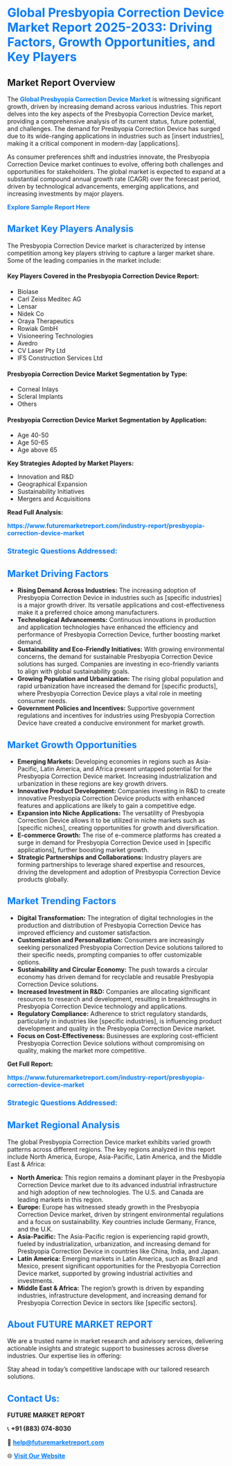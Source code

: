 <h1 style="color: #007BFF;">Global Presbyopia Correction Device Market Report 2025-2033: Driving Factors, Growth Opportunities, and Key Players</h1>

<section id="overview">
<h2>Market Report Overview</h2>
<p>The <a href="https://www.futuremarketreport.com/industry-report/presbyopia-correction-device-market" style="color: #007BFF; text-decoration: none;"><strong>Global Presbyopia Correction Device Market</strong></a> is witnessing significant growth, driven by increasing demand across various industries. This report delves into the key aspects of the Presbyopia Correction Device market, providing a comprehensive analysis of its current status, future potential, and challenges. The demand for Presbyopia Correction Device has surged due to its wide-ranging applications in industries such as [insert industries], making it a critical component in modern-day [applications].</p>
<p>As consumer preferences shift and industries innovate, the Presbyopia Correction Device market continues to evolve, offering both challenges and opportunities for stakeholders. The global market is expected to expand at a substantial compound annual growth rate (CAGR) over the forecast period, driven by technological advancements, emerging applications, and increasing investments by major players.</p>
</section>

<section id="overview">
<p><a href="https://www.futuremarketreport.com/request-sample/reportId=97378" style="color: #007BFF; text-decoration: none;"><strong>Explore Sample Report Here</strong></a></p>
</section>

<section id="key-players">
<h2 style="color: #007BFF;">Market Key Players Analysis</h2>
<p>The Presbyopia Correction Device market is characterized by intense competition among key players striving to capture a larger market share. Some of the leading companies in the market include:</p>
<h4>Key Players Covered in the Presbyopia Correction Device Report:</h4>
<ul><li>Biolase</li><li>Carl Zeiss Meditec AG</li><li>Lensar</li><li>Nidek Co</li><li>Oraya Therapeutics</li><li>Rowiak GmbH</li><li>Visioneering Technologies</li><li>Avedro</li><li>CV Laser Pty Ltd</li><li>IFS Construction Services Ltd</li></ul>
<h4>Presbyopia Correction Device Market Segmentation by Type:</h4>
<ul><li>Corneal Inlays</li><li>Scleral Implants</li><li>Others</li></ul>

<h4>Presbyopia Correction Device Market Segmentation by Application:</h4>
<ul><li>Age 40-50</li><li>Age 50-65</li><li>Age above 65</li></ul>
<p><strong>Key Strategies Adopted by Market Players:</strong></p>
<ul>
<li>Innovation and R&D</li>
<li>Geographical Expansion</li>
<li>Sustainability Initiatives</li>
<li>Mergers and Acquisitions</li>
</ul>
</section>

<section>
<p><strong>Read Full Analysis: </strong></p><a href="https://www.futuremarketreport.com/industry-report/presbyopia-correction-device-market" style="color: #007BFF; text-decoration: none;"><strong>https://www.futuremarketreport.com/industry-report/presbyopia-correction-device-market</strong></a>
<h3 style="color: #007BFF;">Strategic Questions Addressed:</h3>
</section>

<section id="driving-factors">
<h2 style="color: #007BFF;">Market Driving Factors</h2>
<ul>
<li><strong>Rising Demand Across Industries:</strong> The increasing adoption of Presbyopia Correction Device in industries such as [specific industries] is a major growth driver. Its versatile applications and cost-effectiveness make it a preferred choice among manufacturers.</li>
<li><strong>Technological Advancements:</strong> Continuous innovations in production and application technologies have enhanced the efficiency and performance of Presbyopia Correction Device, further boosting market demand.</li>
<li><strong>Sustainability and Eco-Friendly Initiatives:</strong> With growing environmental concerns, the demand for sustainable Presbyopia Correction Device solutions has surged. Companies are investing in eco-friendly variants to align with global sustainability goals.</li>
<li><strong>Growing Population and Urbanization:</strong> The rising global population and rapid urbanization have increased the demand for [specific products], where Presbyopia Correction Device plays a vital role in meeting consumer needs.</li>
<li><strong>Government Policies and Incentives:</strong> Supportive government regulations and incentives for industries using Presbyopia Correction Device have created a conducive environment for market growth.</li>
</ul>
</section>

<section id="growth-opportunities">
<h2 style="color: #007BFF;">Market Growth Opportunities</h2>
<ul>
<li><strong>Emerging Markets:</strong> Developing economies in regions such as Asia-Pacific, Latin America, and Africa present untapped potential for the Presbyopia Correction Device market. Increasing industrialization and urbanization in these regions are key growth drivers.</li>
<li><strong>Innovative Product Development:</strong> Companies investing in R&D to create innovative Presbyopia Correction Device products with enhanced features and applications are likely to gain a competitive edge.</li>
<li><strong>Expansion into Niche Applications:</strong> The versatility of Presbyopia Correction Device allows it to be utilized in niche markets such as [specific niches], creating opportunities for growth and diversification.</li>
<li><strong>E-commerce Growth:</strong> The rise of e-commerce platforms has created a surge in demand for Presbyopia Correction Device used in [specific applications], further boosting market growth.</li>
<li><strong>Strategic Partnerships and Collaborations:</strong> Industry players are forming partnerships to leverage shared expertise and resources, driving the development and adoption of Presbyopia Correction Device products globally.</li>
</ul>
</section>

<section id="trending-factors">
<h2 style="color: #007BFF;">Market Trending Factors</h2>
<ul>
<li><strong>Digital Transformation:</strong> The integration of digital technologies in the production and distribution of Presbyopia Correction Device has improved efficiency and customer satisfaction.</li>
<li><strong>Customization and Personalization:</strong> Consumers are increasingly seeking personalized Presbyopia Correction Device solutions tailored to their specific needs, prompting companies to offer customizable options.</li>
<li><strong>Sustainability and Circular Economy:</strong> The push towards a circular economy has driven demand for recyclable and reusable Presbyopia Correction Device solutions.</li>
<li><strong>Increased Investment in R&D:</strong> Companies are allocating significant resources to research and development, resulting in breakthroughs in Presbyopia Correction Device technology and applications.</li>
<li><strong>Regulatory Compliance:</strong> Adherence to strict regulatory standards, particularly in industries like [specific industries], is influencing product development and quality in the Presbyopia Correction Device market.</li>
<li><strong>Focus on Cost-Effectiveness:</strong> Businesses are exploring cost-efficient Presbyopia Correction Device solutions without compromising on quality, making the market more competitive.</li>
</ul>
</section>

<section>
<p><strong>Get Full Report: </strong></p><a href="https://www.futuremarketreport.com/industry-report/presbyopia-correction-device-market" style="color: #007BFF; text-decoration: none;"><strong>https://www.futuremarketreport.com/industry-report/presbyopia-correction-device-market</strong></a>
<h3 style="color: #007BFF;">Strategic Questions Addressed:</h3>
</section>


<section id="regional-analysis">
<h2 style="color: #007BFF;">Market Regional Analysis</h2>
<p>The global Presbyopia Correction Device market exhibits varied growth patterns across different regions. The key regions analyzed in this report include North America, Europe, Asia-Pacific, Latin America, and the Middle East & Africa:</p>
<ul>
<li><strong>North America:</strong> This region remains a dominant player in the Presbyopia Correction Device market due to its advanced industrial infrastructure and high adoption of new technologies. The U.S. and Canada are leading markets in this region.</li>
<li><strong>Europe:</strong> Europe has witnessed steady growth in the Presbyopia Correction Device market, driven by stringent environmental regulations and a focus on sustainability. Key countries include Germany, France, and the U.K.</li>
<li><strong>Asia-Pacific:</strong> The Asia-Pacific region is experiencing rapid growth, fueled by industrialization, urbanization, and increasing demand for Presbyopia Correction Device in countries like China, India, and Japan.</li>
<li><strong>Latin America:</strong> Emerging markets in Latin America, such as Brazil and Mexico, present significant opportunities for the Presbyopia Correction Device market, supported by growing industrial activities and investments.</li>
<li><strong>Middle East & Africa:</strong> The region’s growth is driven by expanding industries, infrastructure development, and increasing demand for Presbyopia Correction Device in sectors like [specific sectors].</li>
</ul>
</section>

<footer>
<h2 style="color: #007BFF;">About FUTURE MARKET REPORT</h2>
<p>We are a trusted name in market research and advisory services, delivering actionable insights and strategic support to businesses across diverse industries. Our expertise lies in offering:</p>

<p>Stay ahead in today’s competitive landscape with our tailored research solutions.</p>

<h2 style="color: #007BFF;">Contact Us:</h2>
<p><strong>FUTURE MARKET REPORT</strong></p>
<p>📞 <strong>+91 (883) 074-8030</strong></p>
<p>📧 <strong><a href="mailto:help@futuremarketreport.com" style="color: #007BFF;">help@futuremarketreport.com</a></strong></p>
<p>🌐 <strong><a href="https://www.futuremarketreport.com/" style="color: #007BFF;">Visit Our Website</a></strong></p>
</footer>
